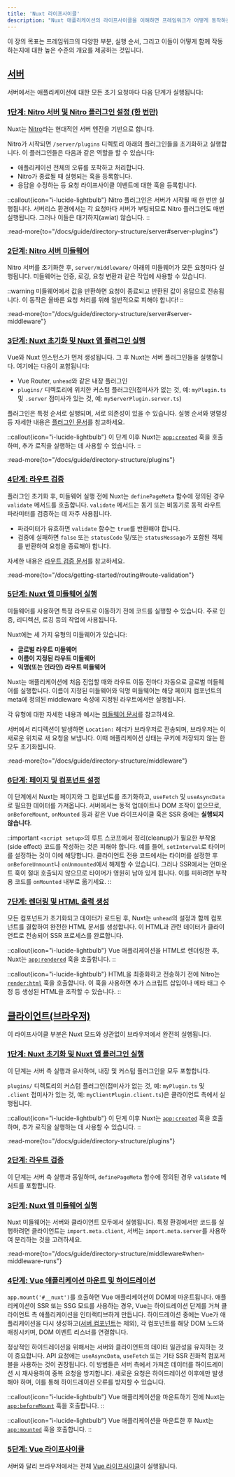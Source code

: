 ```yaml
---
title: 'Nuxt 라이프사이클'
description: "Nuxt 애플리케이션의 라이프사이클을 이해하면 프레임워크가 어떻게 동작하는지, 특히 서버 사이드와 클라이언트 사이드 렌더링 모두에서 더 깊이 이해할 수 있습니다."
---
```


이 장의 목표는 프레임워크의 다양한 부분, 실행 순서, 그리고 이들이 어떻게 함께 작동하는지에 대한 높은 수준의 개요를 제공하는 것입니다.

## [서버](#server)

서버에서는 애플리케이션에 대한 모든 초기 요청마다 다음 단계가 실행됩니다:

### [1단계: Nitro 서버 및 Nitro 플러그인 설정 (한 번만)](#step-1-setup-nitro-server-and-nitro-plugins-once)

Nuxt는 [Nitro](https://nitro.build/)라는 현대적인 서버 엔진을 기반으로 합니다.

Nitro가 시작되면 `/server/plugins` 디렉토리 아래의 플러그인들을 초기화하고 실행합니다. 이 플러그인들은 다음과 같은 역할을 할 수 있습니다:
- 애플리케이션 전체의 오류를 포착하고 처리합니다.
- Nitro가 종료될 때 실행되는 훅을 등록합니다.
- 응답을 수정하는 등 요청 라이프사이클 이벤트에 대한 훅을 등록합니다.

::callout{icon="i-lucide-lightbulb"}
Nitro 플러그인은 서버가 시작될 때 한 번만 실행됩니다. 서버리스 환경에서는 각 요청마다 서버가 부팅되므로 Nitro 플러그인도 매번 실행됩니다. 그러나 이들은 대기하지(awiat) 않습니다.
::

:read-more{to="/docs/guide/directory-structure/server#server-plugins"}

### [2단계: Nitro 서버 미들웨어](#step-2-nitro-server-middleware)

Nitro 서버를 초기화한 후, `server/middleware/` 아래의 미들웨어가 모든 요청마다 실행됩니다. 미들웨어는 인증, 로깅, 요청 변환과 같은 작업에 사용할 수 있습니다.

::warning
미들웨어에서 값을 반환하면 요청이 종료되고 반환된 값이 응답으로 전송됩니다. 이 동작은 올바른 요청 처리를 위해 일반적으로 피해야 합니다!
::

:read-more{to="/docs/guide/directory-structure/server#server-middleware"}

### [3단계: Nuxt 초기화 및 Nuxt 앱 플러그인 실행](#step-3-initialize-nuxt-and-execute-nuxt-app-plugins)

Vue와 Nuxt 인스턴스가 먼저 생성됩니다. 그 후 Nuxt는 서버 플러그인들을 실행합니다. 여기에는 다음이 포함됩니다:
- Vue Router, `unhead`와 같은 내장 플러그인
- `plugins/` 디렉토리에 위치한 커스텀 플러그인(접미사가 없는 것, 예: `myPlugin.ts` 및 `.server` 접미사가 있는 것, 예: `myServerPlugin.server.ts`)

플러그인은 특정 순서로 실행되며, 서로 의존성이 있을 수 있습니다. 실행 순서와 병렬성 등 자세한 내용은 [플러그인 문서](/docs/guide/directory-structure/plugins)를 참고하세요.

::callout{icon="i-lucide-lightbulb"}
이 단계 이후 Nuxt는 [`app:created`](/docs/api/advanced/hooks#app-hooks-runtime) 훅을 호출하며, 추가 로직을 실행하는 데 사용할 수 있습니다.
::

:read-more{to="/docs/guide/directory-structure/plugins"}

### [4단계: 라우트 검증](#step-4-route-validation)

플러그인 초기화 후, 미들웨어 실행 전에 Nuxt는 `definePageMeta` 함수에 정의된 경우 `validate` 메서드를 호출합니다. `validate` 메서드는 동기 또는 비동기로 동적 라우트 파라미터를 검증하는 데 자주 사용됩니다.

- 파라미터가 유효하면 `validate` 함수는 `true`를 반환해야 합니다.
- 검증에 실패하면 `false` 또는 `statusCode` 및/또는 `statusMessage`가 포함된 객체를 반환하여 요청을 종료해야 합니다.

자세한 내용은 [라우트 검증 문서](/docs/getting-started/routing#route-validation)를 참고하세요.

:read-more{to="/docs/getting-started/routing#route-validation"}

### [5단계: Nuxt 앱 미들웨어 실행](#step-5-execute-nuxt-app-middleware)

미들웨어를 사용하면 특정 라우트로 이동하기 전에 코드를 실행할 수 있습니다. 주로 인증, 리디렉션, 로깅 등의 작업에 사용됩니다.

Nuxt에는 세 가지 유형의 미들웨어가 있습니다:
- **글로벌 라우트 미들웨어**
- **이름이 지정된 라우트 미들웨어**
- **익명(또는 인라인) 라우트 미들웨어**

Nuxt는 애플리케이션에 처음 진입할 때와 라우트 이동 전마다 자동으로 글로벌 미들웨어를 실행합니다. 이름이 지정된 미들웨어와 익명 미들웨어는 해당 페이지 컴포넌트의 meta에 정의된 middleware 속성에 지정된 라우트에서만 실행됩니다.

각 유형에 대한 자세한 내용과 예시는 [미들웨어 문서](/docs/guide/directory-structure/middleware)를 참고하세요.

서버에서 리디렉션이 발생하면 `Location:` 헤더가 브라우저로 전송되며, 브라우저는 이 새로운 위치로 새 요청을 보냅니다. 이때 애플리케이션 상태는 쿠키에 저장되지 않는 한 모두 초기화됩니다.

:read-more{to="/docs/guide/directory-structure/middleware"}

### [6단계: 페이지 및 컴포넌트 설정](#step-6-setup-page-and-components)

이 단계에서 Nuxt는 페이지와 그 컴포넌트를 초기화하고, `useFetch` 및 `useAsyncData`로 필요한 데이터를 가져옵니다. 서버에서는 동적 업데이트나 DOM 조작이 없으므로, `onBeforeMount`, `onMounted` 등과 같은 Vue 라이프사이클 훅은 SSR 중에는 **실행되지 않습니다**.

::important
`<script setup>`의 루트 스코프에서 정리(cleanup)가 필요한 부작용(side effect) 코드를 작성하는 것은 피해야 합니다. 예를 들어, `setInterval`로 타이머를 설정하는 것이 이에 해당합니다. 클라이언트 전용 코드에서는 타이머를 설정한 후 `onBeforeUnmount`나 `onUnmounted`에서 해제할 수 있습니다. 그러나 SSR에서는 언마운트 훅이 절대 호출되지 않으므로 타이머가 영원히 남아 있게 됩니다. 이를 피하려면 부작용 코드를 `onMounted` 내부로 옮기세요.
::

### [7단계: 렌더링 및 HTML 출력 생성](#step-7-render-and-generate-html-output)

모든 컴포넌트가 초기화되고 데이터가 로드된 후, Nuxt는 `unhead`의 설정과 함께 컴포넌트를 결합하여 완전한 HTML 문서를 생성합니다. 이 HTML과 관련 데이터가 클라이언트로 전송되어 SSR 프로세스를 완료합니다.

::callout{icon="i-lucide-lightbulb"}
Vue 애플리케이션을 HTML로 렌더링한 후, Nuxt는 [`app:rendered`](/docs/api/advanced/hooks#app-hooks-runtime) 훅을 호출합니다.
::

::callout{icon="i-lucide-lightbulb"}
HTML을 최종화하고 전송하기 전에 Nitro는 [`render:html`](/docs/api/advanced/hooks#nitro-app-hooks-runtime-server-side) 훅을 호출합니다. 이 훅을 사용하면 추가 스크립트 삽입이나 메타 태그 수정 등 생성된 HTML을 조작할 수 있습니다.
::

## [클라이언트(브라우저)](#client-browser)

이 라이프사이클 부분은 Nuxt 모드와 상관없이 브라우저에서 완전히 실행됩니다.

### [1단계: Nuxt 초기화 및 Nuxt 앱 플러그인 실행](#step-1-initialize-nuxt-and-execute-nuxt-app-plugins)

이 단계는 서버 측 실행과 유사하며, 내장 및 커스텀 플러그인을 모두 포함합니다.

`plugins/` 디렉토리의 커스텀 플러그인(접미사가 없는 것, 예: `myPlugin.ts` 및 `.client` 접미사가 있는 것, 예: `myClientPlugin.client.ts`)은 클라이언트 측에서 실행됩니다.

::callout{icon="i-lucide-lightbulb"}
이 단계 이후 Nuxt는 [`app:created`](/docs/api/advanced/hooks#app-hooks-runtime) 훅을 호출하며, 추가 로직을 실행하는 데 사용할 수 있습니다.
::

:read-more{to="/docs/guide/directory-structure/plugins"}

### [2단계: 라우트 검증](#step-2-route-validation)

이 단계는 서버 측 실행과 동일하며, `definePageMeta` 함수에 정의된 경우 `validate` 메서드를 포함합니다.

### [3단계: Nuxt 앱 미들웨어 실행](#step-3-execute-nuxt-app-middleware)

Nuxt 미들웨어는 서버와 클라이언트 모두에서 실행됩니다. 특정 환경에서만 코드를 실행하려면 클라이언트는 `import.meta.client`, 서버는 `import.meta.server`를 사용하여 분리하는 것을 고려하세요.

:read-more{to="/docs/guide/directory-structure/middleware#when-middleware-runs"}

### [4단계: Vue 애플리케이션 마운트 및 하이드레이션](#step-4-mount-vue-application-and-hydration)

`app.mount('#__nuxt')`를 호출하면 Vue 애플리케이션이 DOM에 마운트됩니다. 애플리케이션이 SSR 또는 SSG 모드를 사용하는 경우, Vue는 하이드레이션 단계를 거쳐 클라이언트 측 애플리케이션을 인터랙티브하게 만듭니다. 하이드레이션 중에는 Vue가 애플리케이션을 다시 생성하고([서버 컴포넌트](/docs/guide/directory-structure/components#server-components)는 제외), 각 컴포넌트를 해당 DOM 노드와 매칭시키며, DOM 이벤트 리스너를 연결합니다.

정상적인 하이드레이션을 위해서는 서버와 클라이언트의 데이터 일관성을 유지하는 것이 중요합니다. API 요청에는 `useAsyncData`, `useFetch` 또는 기타 SSR 친화적 컴포저블을 사용하는 것이 권장됩니다. 이 방법들은 서버 측에서 가져온 데이터를 하이드레이션 시 재사용하여 중복 요청을 방지합니다. 새로운 요청은 하이드레이션 이후에만 발생해야 하며, 이를 통해 하이드레이션 오류를 방지할 수 있습니다.

::callout{icon="i-lucide-lightbulb"}
Vue 애플리케이션을 마운트하기 전에 Nuxt는 [`app:beforeMount`](/docs/api/advanced/hooks#app-hooks-runtime) 훅을 호출합니다.
::

::callout{icon="i-lucide-lightbulb"}
Vue 애플리케이션을 마운트한 후 Nuxt는 [`app:mounted`](/docs/api/advanced/hooks#app-hooks-runtime) 훅을 호출합니다.
::

### [5단계: Vue 라이프사이클](#step-5-vue-lifecycle)

서버와 달리 브라우저에서는 전체 [Vue 라이프사이클](https://vuejs.org/guide/essentials/lifecycle)이 실행됩니다.
